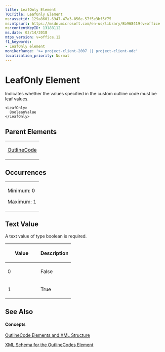 ```yaml
---
title: LeafOnly Element
TOCTitle: LeafOnly Element
ms:assetid: 129a8601-6947-47a3-856e-57f5e3bf5f75
ms:mtpsurl: https://msdn.microsoft.com/en-us/library/Bb968419(v=office.12)
ms:contentKeyID: 13188112
ms.date: 03/14/2018
mtps_version: v=office.12
f1_keywords:
- LeafOnly element
monikerRange: '>= project-client-2007 || project-client-odc'
localization_priority: Normal
---
```


# LeafOnly Element




Indicates whether the values specified in the custom outline code must be leaf values.

    <LeafOnly>
      BooleanValue
    </LeafOnly>

## Parent Elements

<table>
<colgroup>
<col style="width: 100%" />
</colgroup>
<tbody>
<tr class="odd">
<td><p><a href="outlinecode-element.md">OutlineCode</a></p></td>
</tr>
</tbody>
</table>

## Occurrences

<table>
<colgroup>
<col style="width: 100%" />
</colgroup>
<tbody>
<tr class="odd">
<td><p>Minimum: 0</p>
<p>Maximum: 1</p></td>
</tr>
</tbody>
</table>

## Text Value

A text value of type boolean is required.

<table>
<colgroup>
<col style="width: 50%" />
<col style="width: 50%" />
</colgroup>
<thead>
<tr class="header">
<th><p>Value</p></th>
<th><p>Description</p></th>
</tr>
</thead>
<tbody>
<tr class="odd">
<td><p>0</p></td>
<td><p>False</p></td>
</tr>
<tr class="even">
<td><p>1</p></td>
<td><p>True</p></td>
</tr>
</tbody>
</table>

## See Also

#### Concepts

[OutlineCode Elements and XML Structure](outlinecode-elements-and-xml-structure.md)

[XML Schema for the OutlineCodes Element](xml-schema-for-the-outlinecodes-element.md)

